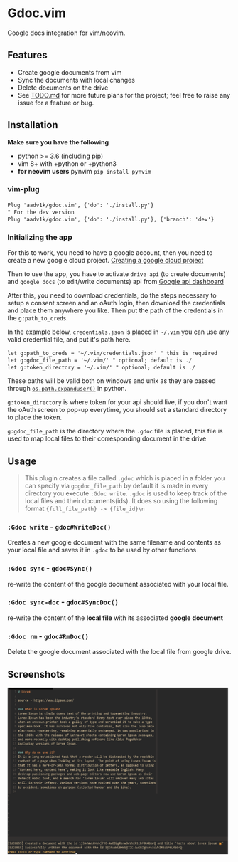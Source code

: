 # Gdoc.vim

Google docs integration for vim/neovim.

## Features

- Create google documents from vim
- Sync the documents with local changes
- Delete documents on the drive
- See [TODO.md](./TODO.md) for more future plans for the project; feel free to raise any issue for a feature or bug.

## Installation

**Make sure you have the following**

- python >= 3.6 (including pip)
- vim 8+ with +python or +python3
- **for neovim users** pynvim `pip install pynvim`

### vim-plug

```vim
Plug 'aadv1k/gdoc.vim', {'do': './install.py'}
" For the dev version  
Plug 'aadv1k/gdoc.vim', {'do': './install.py'}, {'branch': 'dev'}
```

### Initializing the app

For this to work, you need to have a google account, then you need to create a new google cloud project.
[Creating a google cloud project](https://developers.google.com/workspace/guides/create-project)

Then to use the app, you have to activate `drive api` (to create documents) and `google docs` (to edit/write documents) api from
[Google api dashboard](https://console.cloud.google.com/apis/dashboard)

After this, you need to download credentials, do the steps necessary to setup a consent screen and an
oAuth login, then download the credentials and place them anywhere you like. Then put the path of
the credentials in the `g:path_to_creds`.

In the example below, `credentials.json` is placed in `~/.vim` you can use any valid credential file, and put it's path here.

```vim
let g:path_to_creds = '~/.vim/credentials.json' " this is required
let g:gdoc_file_path = '~/.vim/' " optional; default is ./
let g:token_directory = '~/.vim/' " optional; default is ./
```

These paths will be valid both on windows and unix as they are passed through [`os.path.expanduser()`](https://docs.python.org/3/library/os.path.html#os.path.expanduser) in python.

`g:token_directory` is where token for your api should live, if you don't
want the oAuth screen to pop-up everytime, you should set a standard directory
to place the token.

`g:gdoc_file_path` is the directory where the `.gdoc` file is placed, this file
is used to map local files to their corresponding document in the drive

## Usage

> This plugin creates a file called `.gdoc` which is placed in a folder you can specify via `g:gdoc_file_path` by default it is made in every directory you execute `:Gdoc write`.
> `.gdoc` is used to keep track of the local files and their documents(ids). It does so using the following format `{full_file_path} -> {file_id}\n`

### `:Gdoc write` - `gdoc#WriteDoc()`

Creates a new google document with the same filename and contents as your local
file and saves it in `.gdoc` to be used by other functions

### `:Gdoc sync` - `gdoc#Sync()`

re-write the content of the google document associated with your local file.

### `:Gdoc sync-doc` - `gdoc#SyncDoc()`

re-write the content of the **local file** with its associated **google document**

### `:Gdoc rm` - `gdoc#RmDoc()`

Delete the google document associated with the local file from google drive.

## Screenshots

<img src="./screenshots/1.1.png" alt="1.png" width="500px">

